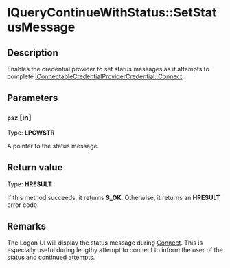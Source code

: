 # IQueryContinueWithStatus::SetStatusMessage

## Description

Enables the credential provider to set status messages as it attempts to complete [IConnectableCredentialProviderCredential::Connect](https://learn.microsoft.com/windows/desktop/api/credentialprovider/nf-credentialprovider-iconnectablecredentialprovidercredential-connect).

## Parameters

### `psz` [in]

Type: **LPCWSTR**

A pointer to the status message.

## Return value

Type: **HRESULT**

If this method succeeds, it returns **S_OK**. Otherwise, it returns an **HRESULT** error code.

## Remarks

The Logon UI will display the status message during [Connect](https://learn.microsoft.com/windows/desktop/api/credentialprovider/nf-credentialprovider-iconnectablecredentialprovidercredential-connect). This is especially useful during lengthy attempt to connect to inform the user of the status and continued attempts.